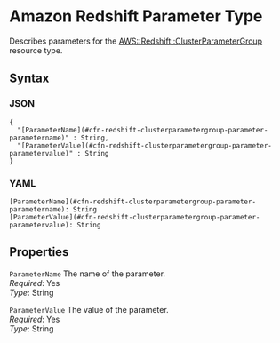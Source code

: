 # Amazon Redshift Parameter Type<a name="aws-property-redshift-clusterparametergroup-parameter"></a>

Describes parameters for the [AWS::Redshift::ClusterParameterGroup](aws-resource-redshift-clusterparametergroup.md) resource type\.

## Syntax<a name="w13ab1c21c10d195c20c15b5"></a>

### JSON<a name="aws-properties-redshift-clusterparametergroup-parameter-syntax.json"></a>

```
{
  "[ParameterName](#cfn-redshift-clusterparametergroup-parameter-parametername)" : String,
  "[ParameterValue](#cfn-redshift-clusterparametergroup-parameter-parametervalue)" : String
}
```

### YAML<a name="aws-properties-redshift-clusterparametergroup-parameter-syntax.yaml"></a>

```
[ParameterName](#cfn-redshift-clusterparametergroup-parameter-parametername): String
[ParameterValue](#cfn-redshift-clusterparametergroup-parameter-parametervalue): String
```

## Properties<a name="w13ab1c21c10d195c20c15b7"></a>

`ParameterName`  <a name="cfn-redshift-clusterparametergroup-parameter-parametername"></a>
The name of the parameter\.  
*Required*: Yes  
*Type*: String

`ParameterValue`  <a name="cfn-redshift-clusterparametergroup-parameter-parametervalue"></a>
The value of the parameter\.  
*Required*: Yes  
*Type*: String